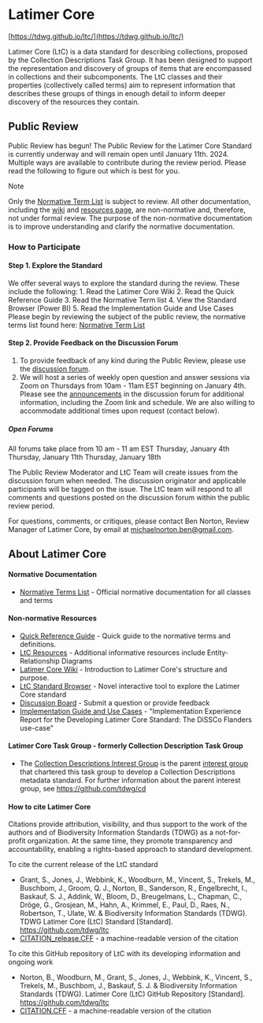 # Latimer Core
[https://tdwg.github.io/ltc/](https://tdwg.github.io/ltc/)

Latimer Core (LtC) is a data standard for describing collections, proposed by the Collection Descriptions Task Group. It has been designed to support the representation and discovery of groups of items that are encompassed in collections and their subcomponents. The LtC classes and their properties (collectively called terms) aim to represent information that describes these groups of things in enough detail to inform deeper discovery of the resources they contain.

## Public Review
Public Review has begun! 
The Public Review for the Latimer Core Standard is currently underway and will remain open until January 11th. 2024. Multiple ways are available to contribute during the review period. Please read the following to figure out which is best for you.

> [!NOTE]
> Only the [Normative Term List](https://tdwg.github.io/ltc/terms/index.html) is subject to review. All other documentation, including the [wiki](https://github.com/tdwg/ltc/wiki/1.-Overview-of-Latimer-Core) and [resources page](https://tdwg.github.io/ltc/resources/), are non-normative and, therefore, not under formal review. The purpose of the non-normative documentation is to improve understanding and clarify the normative documentation.

### How to Participate

#### Step 1. Explore the Standard
We offer several ways to explore the standard during the review. These include the following: 1. Read the Latimer Core Wiki 2. Read the Quick Reference Guide 3. Read the Normative Term list 4. View the Standard Browser (Power BI) 5. Read the Implementation Guide and Use Cases
Please begin by reviewing the subject of the public review, the normative terms list found here: [Normative Term List](https://tdwg.github.io/ltc/terms/)

#### Step 2. Provide Feedback on the Discussion Forum
1. To provide feedback of any kind during the Public Review, please use the [discussion forum](https://github.com/tdwg/ltc/discussions).  
2. We will host a series of weekly open question and answer sessions via Zoom on Thursdays from 10am - 11am EST beginning on January 4th. Please see the [announcements](https://github.com/tdwg/ltc/discussions/categories/announcements) in the discussion forum for additional information, including the Zoom link and schedule. We are also willing to accommodate additional times upon request (contact below).  

##### Open Forums
All forums take place from 10 am - 11 am EST
Thursday, January 4th
Thursday, January 11th
Thursday, January 18th

The Public Review Moderator and LtC Team will create issues from the discussion forum when needed. The discussion originator and applicable participants will be tagged on the issue. The LtC team will respond to all comments and questions posted on the discussion forum within the public review period.

For questions, comments, or critiques, please contact Ben Norton, Review Manager of Latimer Core, by email at [michaelnorton.ben@gmail.com](mailto:michaelnorton.ben@gmail.com).


## About Latimer Core
#### Normative Documentation
- [Normative Terms List](https://tdwg.github.io/ltc/terms/) - Official normative documentation for all classes and terms

#### Non-normative Resources <a name="non-norm"></a>
- [Quick Reference Guide](https://tdwg.github.io/ltc/quick-reference/) - Quick guide to the normative terms and definitions.
- [LtC Resources](https://tdwg.github.io/ltc/quick-reference/) - Additional informative resources include Entity-Relationship Diagrams
- [Latimer Core Wiki](https://github.com/tdwg/ltc/wiki) - Introduction to Latimer Core's structure and purpose.
- [LtC Standard Browser](https://rebrand.ly/tdwg-cd-standard-browser) - Novel interactive tool to explore the Latimer Core standard
- [Discussion Board](https://github.com/tdwg/ltc/discussions) - Submit a question or provide feedback
- [Implementation Guide and Use Cases](https://biss.pensoft.net/article/113766/) - "Implementation Experience Report for the Developing Latimer Core Standard: The DiSSCo Flanders use-case"

#### Latimer Core Task Group - formerly Collection Description Task Group
- The [Collection Descriptions Interest Group](https://www.tdwg.org/community/cd/) is the parent [interest group](https://www.tdwg.org/about/process/) that chartered this task group to develop a Collection Descriptions metadata standard. For further information about the parent interest group, see https://github.com/tdwg/cd

#### How to cite Latimer Core
Citations provide attribution, visibility, and thus support to the work of the authors and of Biodiversity Information Standards (TDWG) as a not-for-profit organization. At the same time, they promote transparency and accountability, enabling a rights-based approach to standard development.

To cite the current release of the LtC standard
- Grant, S., Jones, J., Webbink, K., Woodburn, M., Vincent, S., Trekels, M., Buschbom, J., Groom, Q. J., Norton, B., Sanderson, R., Engelbrecht, I., Baskauf, S. J., Addink, W., Bloom, D., Breugelmans, L., Chapman, C., Dröge, G., Grosjean, M., Hahn, A., Krimmel, E., Paul, D., Raes, N., Robertson, T., Ulate, W. & Biodiversity Information Standards (TDWG). TDWG Latimer Core (LtC) Standard [Standard]. https://github.com/tdwg/ltc
- [CITATION_release.CFF](https://github.com/tdwg/ltc/blob/main/CITATION_release.cff) - a machine-readable version of the citation

To cite this GitHub repository of LtC with its developing information and ongoing work
- Norton, B., Woodburn, M., Grant, S., Jones, J., Webbink, K., Vincent, S., Trekels, M., Buschbom, J., Baskauf, S. J. & Biodiversity Information Standards (TDWG). Latimer Core (LtC) GitHub Repository [Standard]. https://github.com/tdwg/ltc
- [CITATION.CFF](https://github.com/tdwg/ltc/blob/main/CITATION.cff) - a machine-readable version of the citation
